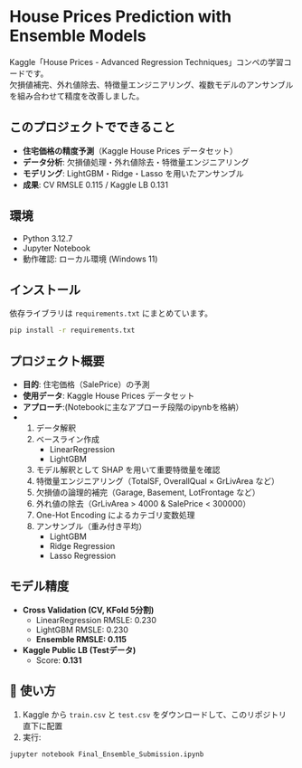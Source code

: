 # House Prices Prediction with Ensemble Models

Kaggle「House Prices - Advanced Regression Techniques」コンペの学習コードです。  
欠損値補完、外れ値除去、特徴量エンジニアリング、複数モデルのアンサンブルを組み合わせて精度を改善しました。

## このプロジェクトでできること
- **住宅価格の精度予測**（Kaggle House Prices データセット）
- **データ分析**: 欠損値処理・外れ値除去・特徴量エンジニアリング
- **モデリング**: LightGBM・Ridge・Lasso を用いたアンサンブル
- **成果**: CV RMSLE 0.115 / Kaggle LB 0.131

## 環境
- Python 3.12.7
- Jupyter Notebook
- 動作確認: ローカル環境 (Windows 11)

## インストール
依存ライブラリは `requirements.txt` にまとめています。
```bash
pip install -r requirements.txt
```

## プロジェクト概要
- **目的**: 住宅価格（SalePrice）の予測
- **使用データ**: Kaggle House Prices データセット  
- **アプローチ**:(Notebookに主なアプローチ段階のipynbを格納）
- 1. データ解釈
  2. ベースライン作成
     - LinearRegression
     - LightGBM  
  3. モデル解釈として SHAP を用いて重要特徴量を確認
  4. 特徴量エンジニアリング（TotalSF, OverallQual × GrLivArea など）
  5. 欠損値の論理的補完（Garage, Basement, LotFrontage など）
  6. 外れ値の除去（GrLivArea > 4000 & SalePrice < 300000）
  7. One-Hot Encoding によるカテゴリ変数処理
  8. アンサンブル（重み付き平均）
     - LightGBM  
     - Ridge Regression  
     - Lasso Regression  

## モデル精度
- **Cross Validation (CV, KFold 5分割)**  
  - LinearRegression RMSLE: 0.230
  - LightGBM RMSLE: 0.230  
  - **Ensemble RMSLE: 0.115**
- **Kaggle Public LB (Testデータ)**  
  - Score: **0.131**

## 🚀 使い方
1. Kaggle から `train.csv` と `test.csv` をダウンロードして、このリポジトリ直下に配置
2. 実行:

```bash
jupyter notebook Final_Ensemble_Submission.ipynb
```
